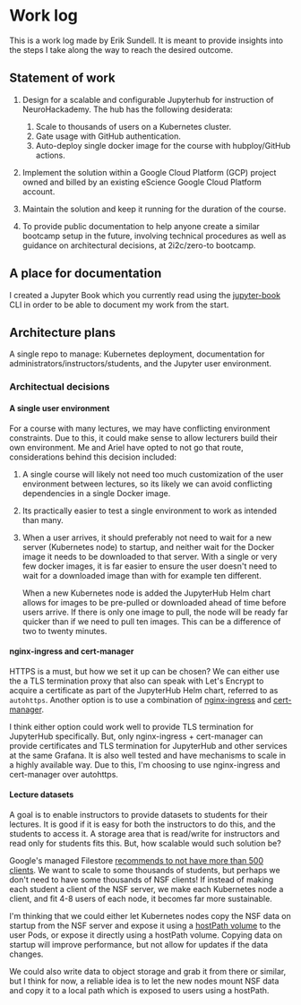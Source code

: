 # Work log

This is a work log made by Erik Sundell. It is meant to provide insights into
the steps I take along the way to reach the desired outcome.

## Statement of work

1. Design for a scalable and configurable Jupyterhub for instruction of NeuroHackademy. The hub has the following desiderata:

    1. Scale to thousands of users on a Kubernetes cluster.
    1. Gate usage with GitHub authentication.
    1. Auto-deploy single docker image for the course with hubploy/GitHub actions.

2. Implement the solution within a Google Cloud Platform (GCP) project owned and billed by an existing eScience Google Cloud Platform account.

3. Maintain the solution and keep it running for the duration of the course.

4. To provide public documentation to help anyone create a similar bootcamp setup in the future, involving technical procedures as well as guidance on architectural decisions, at 2i2c/zero-to bootcamp. 

## A place for documentation

I created a Jupyter Book which you currently read using the
[jupyter-book](https://github.com/executablebooks/jupyter-book) CLI in order to
be able to document my work from the start.

## Architecture plans

A single repo to manage: Kubernetes deployment, documentation for
administrators/instructors/students, and the Jupyter user environment.

### Architectual decisions

#### A single user environment

For a course with many lectures, we may have conflicting environment
constraints. Due to this, it could make sense to allow lecturers build their own
environment. Me and Ariel have opted to not go that route, considerations behind
this decision included:

1. A single course will likely not need too much customization of the user
   environment between lectures, so its likely we can avoid conflicting
   dependencies in a single Docker image.

1. Its practically easier to test a single environment to work as intended
   than many.

1. When a user arrives, it should preferably not need to wait for a new server
   (Kubernetes node) to startup, and neither wait for the Docker image it needs
   to be downloaded to that server. With a single or very few docker images, it
   is far easier to ensure the user doesn't need to wait for a downloaded image
   than with for example ten different.

   When a new Kubernetes node is added the JupyterHub Helm chart allows for
   images to be pre-pulled or downloaded ahead of time before users arrive. If
   there is only one image to pull, the node will be ready far quicker than if
   we need to pull ten images. This can be a difference of two to twenty
   minutes.

#### nginx-ingress and cert-manager

HTTPS is a must, but how we set it up can be chosen? We can either use the a TLS
termination proxy that also can speak with Let's Encrypt to acquire a
certificate as part of the JupyterHub Helm chart, referred to as `autohttps`.
Another option is to use a combination of
[nginx-ingress](https://hub.helm.sh/charts/stable/nginx-ingress) and
[cert-manager](https://hub.helm.sh/charts/jetstack/cert-manager).

I think either option could work well to provide TLS termination for JupyterHub
specifically. But, only nginx-ingress + cert-manager can provide certificates
and TLS termination for JupyterHub and other services at the same Grafana. It is
also well tested and have mechanisms to scale in a highly available way. Due to
this, I'm choosing to use nginx-ingress and cert-manager over autohttps.

#### Lecture datasets

A goal is to enable instructors to provide datasets to students for their
lectures. It is good if it is easy for both the instructors to do this, and the
students to access it. A storage area that is read/write for instructors and
read only for students fits this. But, how scalable would such solution be?

Google's managed Filestore [recommends to not have more than 500
clients](https://cloud.google.com/filestore/docs/limits). We want to scale to
some thousands of students, but perhaps we don't need to have some thousands of
NSF clients! If instead of making each student a client of the NSF server, we
make each Kubernetes node a client, and fit 4-8 users of each node, it becomes
far more sustainable.

I'm thinking that we could either let Kubernetes nodes copy the NSF data on
startup from the NSF server and expose it using a [hostPath
volume](https://kubernetes.io/docs/concepts/storage/volumes/#hostpath) to the
user Pods, or expose it directly using a hostPath volume. Copying data on
startup will improve performance, but not allow for updates if the data changes.

We could also write data to object storage and grab it from there or similar,
but I think for now, a reliable idea is to let the new nodes mount NSF data and
copy it to a local path which is exposed to users using a hostPath.
